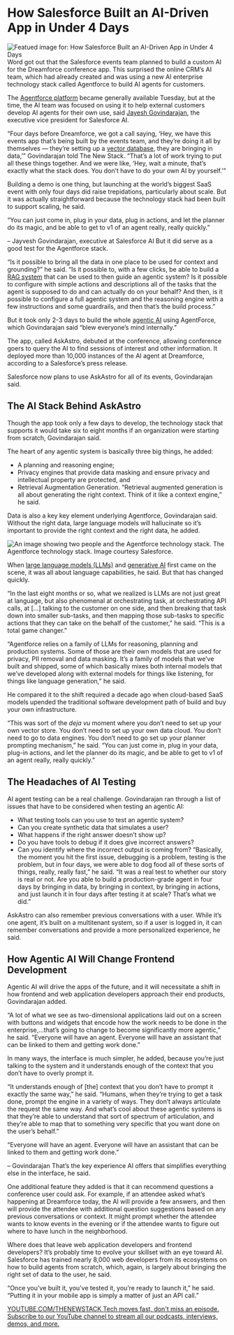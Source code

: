 # How Salesforce Built an AI-Driven App in Under 4 Days
![Featued image for: How Salesforce Built an AI-Driven App in Under 4 Days](https://cdn.thenewstack.io/media/2024/10/a9f262c8-salesforce-dogfoods-its-ai-agent-platform-2-1024x631.jpg)
Word got out that the Salesforce events team planned to build a custom AI for the Dreamforce conference app. This surprised the online CRM’s AI team, which had already created and was using a new AI enterprise technology stack called Agentforce to build AI agents for customers.

The [Agentforce platform](https://www.salesforce.com/form/agentforce/demo/) became generally available Tuesday, but at the time, the AI team was focused on using it to help external customers develop AI agents for their own use, said [Jayesh Govindarajan](https://www.linkedin.com/in/jayeshg/), the executive vice president for Salesforce AI.

“Four days before Dreamforce, we got a call saying, ‘Hey, we have this events app that’s being built by the events team, and they’re doing it all by themselves — they’re setting up a [vector database](https://thenewstack.io/ai-needs-more-than-a-vector-database/), they are bringing in data,’” Govindarajan told The New Stack. “That’s a lot of work trying to put all these things together. And we were like, ‘Hey, wait a minute, that’s exactly what the stack does. You don’t have to do your own AI by yourself.’”

Building a demo is one thing, but launching at the world’s biggest SaaS event with only four days did raise trepidations, particularly about scale. But it was actually straightforward because the technology stack had been built to support scaling, he said.

“You can just come in, plug in your data, plug in actions, and let the planner do its magic, and be able to get to v1 of an agent really, really quickly.”

– Jayvesh Govindarajan, executive at Salesforce AI
But it did serve as a good test for the Agentforce stack.

“Is it possible to bring all the data in one place to be used for context and grounding?” he said. “Is it possible to, with a few clicks, be able to build a [RAG system](https://thenewstack.io/advanced-retrieval-augmented-generation-rag-techniques/) that can be used to then guide an agentic system? Is it possible to configure with simple actions and descriptions all of the tasks that the agent is supposed to do and can actually do on your behalf? And then, is it possible to configure a full agentic system and the reasoning engine with a few instructions and some guardrails, and then that’s the build process.”

But it took only 2-3 days to build the whole [agentic AI](https://thenewstack.io/ai-agents-a-comprehensive-introduction-for-developers/) using AgentForce, which Govindarajan said “blew everyone’s mind internally.”

The app, called AskAstro, debuted at the conference, allowing conference goers to query the AI to find sessions of interest and other information. It deployed more than 10,000 instances of the AI agent at Dreamforce, according to a Salesforce’s press release.

Salesforce now plans to use AskAstro for all of its events, Govindarajan said.

## The AI Stack Behind AskAstro
Though the app took only a few days to develop, the technology stack that supports it would take six to eight months if an organization were starting from scratch, Govindarajan said.

The heart of any agentic system is basically three big things, he added:

- A planning and reasoning engine;
- Privacy engines that provide data masking and ensure privacy and intellectual property are protected, and
- Retrieval Augmentation Generation.
“Retrieval augmented generation is all about generating the right context. Think of it like a context engine,” he said.

Data is also a key key element underlying Agentforce, Govindarajan said. Without the right data, large language models will hallucinate so it’s important to provide the right context and the right data, he added.

![An image showing two people and the Agentforce technology stack.](https://cdn.thenewstack.io/media/2024/10/f80d9131-salesforceagentforce-tech-stack.jpg)
The Agentforce technology stack. Image courtesy Salesforce.

When [large language models (LLMs)](https://thenewstack.io/7-guiding-principles-for-working-with-llms/) and [generative AI](https://thenewstack.io/whats-wrong-with-generative-ai-driven-development-right-now/) first came on the scene, it was all about language capabilities, he said. But that has changed quickly.

“In the last eight months or so, what we realized is LLMs are not just great at language, but also phenomenal at orchestrating task, at orchestrating API calls, at […] talking to the customer on one side, and then breaking that task down into smaller sub-tasks, and then mapping those sub-tasks to specific actions that they can take on the behalf of the customer,” he said. “This is a total game changer.”

“Agentforce relies on a family of LLMs for reasoning, planning and production systems. Some of those are their own models that are used for privacy, PII removal and data masking. It’s a family of models that we’ve built and shipped, some of which basically mixes both internal models that we’ve developed along with external models for things like listening, for things like language generation,” he said.

He compared it to the shift required a decade ago when cloud-based SaaS models upended the traditional software development path of build and buy your own infrastructure.

“This was sort of the *deja vu* moment where you don’t need to set up your own vector store. You don’t need to set up your own data cloud. You don’t need to go to data engines. You don’t need to go set up your planner prompting mechanism,” he said. “You can just come in, plug in your data, plug-in actions, and let the planner do its magic, and be able to get to v1 of an agent really, really quickly.”

## The Headaches of AI Testing
AI agent testing can be a real challenge. Govindarajan ran through a list of issues that have to be considered when testing an agentic AI:

- What testing tools can you use to test an agentic system?
- Can you create synthetic data that simulates a user?
- What happens if the right answer doesn’t show up?
- Do you have tools to debug if it does give incorrect answers?
- Can you identify where the incorrect output is coming from?
“Basically, the moment you hit the first issue, debugging is a problem, testing is the problem, but in four days, we were able to dog food all of these sorts of things, really, really fast,” he said. “It was a real test to whether our story is real or not. Are you able to build a production-grade agent in four days by bringing in data, by bringing in context, by bringing in actions, and just launch it in four days after testing it at scale? That’s what we did.”

AskAstro can also remember previous conversations with a user. While it’s one agent, it’s built on a multitenant system, so if a user is logged in, it can remember conversations and provide a more personalized experience, he said.

## How Agentic AI Will Change Frontend Development
Agentic AI will drive the apps of the future, and it will necessitate a shift in how frontend and web application developers approach their end products, Govindarajan added.

“A lot of what we see as two-dimensional applications laid out on a screen with buttons and widgets that encode how the work needs to be done in the enterprise,…that’s going to change to become significantly more agentic,” he said. “Everyone will have an agent. Everyone will have an assistant that can be linked to them and getting work done.”

In many ways, the interface is much simpler, he added, because you’re just talking to the system and it understands enough of the context that you don’t have to overly prompt it.

“It understands enough of [the] context that you don’t have to prompt it exactly the same way,” he said. “Humans, when they’re trying to get a task done, prompt the engine in a variety of ways. They don’t always articulate the request the same way. And what’s cool about these agentic systems is that they’re able to understand that sort of spectrum of articulation, and they’re able to map that to something very specific that you want done on the user’s behalf.”

“Everyone will have an agent. Everyone will have an assistant that can be linked to them and getting work done.”

– Govindarajan
That’s the key experience AI offers that simplifies everything else in the interface, he said.

One additional feature they added is that it can recommend questions a conference user could ask. For example, if an attendee asked what’s happening at Dreamforce today, the AI will provide a few answers, and then will provide the attendee with additional question suggestions based on any previous conversations or context. It might prompt whether the attendee wants to know events in the evening or if the attendee wants to figure out where to have lunch in the neighborhood.

Where does that leave web application developers and frontend developers? It’s probably time to evolve your skillset with an eye toward AI. Salesforce has trained nearly 8,000 web developers from its ecosystems on how to build agents from scratch, which, again, is largely about bringing the right set of data to the user, he said.

“Once you’ve built it, you’ve tested it, you’re ready to launch it,” he said. “Putting it in your mobile app is simply a matter of just an API call.”

[
YOUTUBE.COM/THENEWSTACK
Tech moves fast, don't miss an episode. Subscribe to our YouTube
channel to stream all our podcasts, interviews, demos, and more.
](https://youtube.com/thenewstack?sub_confirmation=1)